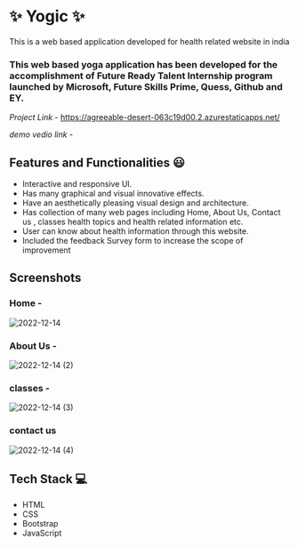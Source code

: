 # ✨ Yogic  ✨

This is a web based application developed for health related website in india

### This web based yoga application has been developed for the accomplishment of Future Ready Talent Internship program launched by Microsoft, Future Skills Prime, Quess, Github and EY.


*Project Link* - https://agreeable-desert-063c19d00.2.azurestaticapps.net/


*demo vedio link* -

## Features and Functionalities 😃

- Interactive and responsive UI.
- Has many graphical and visual innovative effects.
- Have an aesthetically pleasing visual design and architecture.
- Has collection of many web pages including Home, About Us, Contact us , classes health topics and health related information etc.
- User can know about health information through this website.
- Included the feedback Survey form to increase the scope of improvement 

## Screenshots

 

### Home -

   ![2022-12-14](https://user-images.githubusercontent.com/115459156/207517316-79b73b01-3323-453b-92da-06e5ca5bcf75.png)


### About Us -


![2022-12-14 (2)](https://user-images.githubusercontent.com/115459156/207517559-8a228585-f4e1-4bb0-bfdd-78f6c7f9e11e.png)


### classes -


![2022-12-14 (3)](https://user-images.githubusercontent.com/115459156/207517695-811ffe1e-9552-472d-b229-906c07074fbd.png)

### contact us




![2022-12-14 (4)](https://user-images.githubusercontent.com/115459156/207518965-f7c40e12-1c99-4b94-9d2e-71544010f63e.png)








## Tech Stack 💻


- HTML
- CSS
- Bootstrap
- JavaScript
